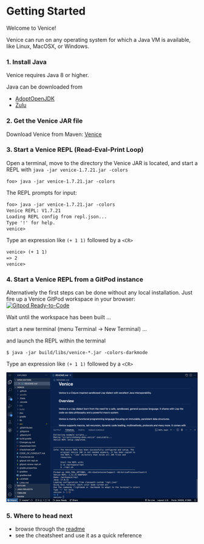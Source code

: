 # Getting Started

Welcome to Venice!

Venice can run on any operating system for which a Java VM is available, 
like Linux, MacOSX, or Windows.


### 1. Install Java

Venice requires Java 8 or higher.

Java can be downloaded from 
- [AdoptOpenJDK](https://adoptopenjdk.net/)
- [Zulu](https://www.azul.com/downloads/zulu-community/)


### 2. Get the Venice JAR file

Download Venice from Maven: [Venice](https://search.maven.org/artifact/com.github.jlangch/venice/1.7.21/jar)


### 3. Start a Venice REPL (Read-Eval-Print Loop)

Open a terminal, move to the directory the Venice JAR is located, and start 
a REPL with `java -jar venice-1.7.21.jar -colors`

```text
foo> java -jar venice-1.7.21.jar -colors
```

The REPL prompts for input:

```text
foo> java -jar venice-1.7.21.jar -colors
Venice REPL: V1.7.21
Loading REPL config from repl.json...
Type '!' for help.
venice>
```

Type an expression like `(+ 1 1)` followed by a `<CR>`

```text
venice> (+ 1 1)
=> 2
venice>
```


### 4. Start a Venice REPL from a GitPod instance

Alternatively the first steps can be done without any local installation. Just fire up a Venice GitPod workspace in your browser: [![Gitpod Ready-to-Code](https://img.shields.io/badge/Gitpod-Ready--to--Code-blue?logo=gitpod)](https://gitpod.io/#https://github.com/jlangch/venice)

Wait until the workspace has been built ...

start a new terminal (menu Terminal -> New Terminal) ...

and launch the REPL within the terminal

```text
$ java -jar build/libs/venice-*.jar -colors-darkmode
```

Type an expression like `(+ 1 1)` followed by a `<CR>`

<img src="https://github.com/jlangch/venice/blob/master/doc/assets/gitpod/gitpod-repl.png">


### 5. Where to head next

- browse through the [readme](https://github.com/jlangch/venice/blob/master/README.md)
- see the cheatsheet and use it as a quick reference


